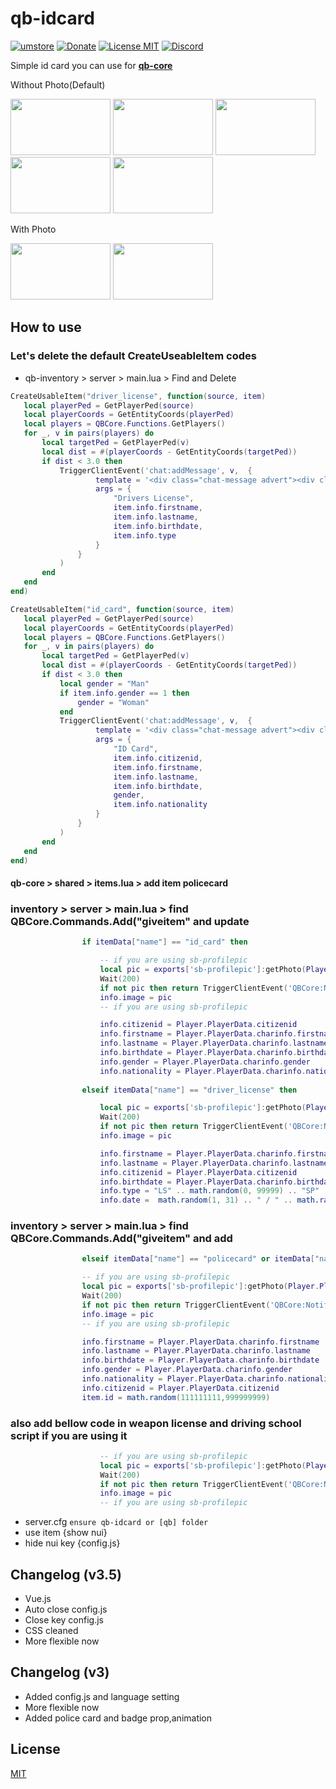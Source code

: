 # qb-idcard
[![umstore](https://cdn.discordapp.com/attachments/715130970294059088/1044857362617470986/Baslksz-3.png)](https://uyuyorumstore.com)
[![Donate](https://cdn.discordapp.com/attachments/715130970294059088/1044848075996405820/coffee.png)](https://www.buymeacoffee.com/umcof)
[![License MIT](https://cdn.discordapp.com/attachments/715130970294059088/1044845854508449822/license.png)](https://choosealicense.com/licenses/mit/)
[![Discord](https://cdn.discordapp.com/attachments/715130970294059088/1044855172494532628/discord.png)](https://discord.gg/cf6wkBFeYV)


Simple id card you can use for **[qb-core](https://github.com/qbcore-framework/qb-core)**

<p>Without Photo(Default)</p>
<p align="left">

  <img width="160" height="90" src="https://i.ibb.co/bvckB2p/Ba-l-ks-z-2.png">
<img width="160" height="90" src="https://i.ibb.co/K0HGGRD/Ba-l-ks-z-3.png">
<img width="160" height="90" src="https://i.ibb.co/M5mJjH3/Ba-l-ks-z-4.png">
<img width="160" height="90" src="https://i.ibb.co/zh1NLjR/Ba-l-ks-z-5.png">
<img width="160" height="90" src="https://i.ibb.co/vzzw9h1/Ba-l-ks-z-6.png">
</p>
<p>With Photo</p>
<p align="left">

  <img width="160" height="90" src="https://media.discordapp.net/attachments/977925336882876437/1062545854076039209/image.png">
<img width="160" height="90" src="https://media.discordapp.net/attachments/977925336882876437/1062546206351429723/image.png">

</p>

## How to use
### Let's delete the default CreateUseableItem codes
+ qb-inventory > server > main.lua > Find and Delete 
 ```lua
CreateUsableItem("driver_license", function(source, item)
	local playerPed = GetPlayerPed(source)
	local playerCoords = GetEntityCoords(playerPed)
	local players = QBCore.Functions.GetPlayers()
	for _, v in pairs(players) do
		local targetPed = GetPlayerPed(v)
		local dist = #(playerCoords - GetEntityCoords(targetPed))
		if dist < 3.0 then
			TriggerClientEvent('chat:addMessage', v,  {
					template = '<div class="chat-message advert"><div class="chat-message-body"><strong>{0}:</strong><br><br> <strong>First Name:</strong> {1} <br><strong>Last Name:</strong> {2} <br><strong>Birth Date:</strong> {3} <br><strong>Licenses:</strong> {4}</div></div>',
					args = {
						"Drivers License",
						item.info.firstname,
						item.info.lastname,
						item.info.birthdate,
						item.info.type
					}
				}
			)
		end
	end
end)

CreateUsableItem("id_card", function(source, item)
	local playerPed = GetPlayerPed(source)
	local playerCoords = GetEntityCoords(playerPed)
	local players = QBCore.Functions.GetPlayers()
	for _, v in pairs(players) do
		local targetPed = GetPlayerPed(v)
		local dist = #(playerCoords - GetEntityCoords(targetPed))
		if dist < 3.0 then
			local gender = "Man"
			if item.info.gender == 1 then
				gender = "Woman"
			end
			TriggerClientEvent('chat:addMessage', v,  {
					template = '<div class="chat-message advert"><div class="chat-message-body"><strong>{0}:</strong><br><br> <strong>Civ ID:</strong> {1} <br><strong>First Name:</strong> {2} <br><strong>Last Name:</strong> {3} <br><strong>Birthdate:</strong> {4} <br><strong>Gender:</strong> {5} <br><strong>Nationality:</strong> {6}</div></div>',
					args = {
						"ID Card",
						item.info.citizenid,
						item.info.firstname,
						item.info.lastname,
						item.info.birthdate,
						gender,
						item.info.nationality
					}
				}
			)
		end
	end
end)

```
#### qb-core > shared > items.lua > add item policecard

### inventory > server > main.lua > find QBCore.Commands.Add("giveitem" and update
```lua
				if itemData["name"] == "id_card" then

					-- if you are using sb-profilepic
					local pic = exports['sb-profilepic']:getPhoto(Player.PlayerData.citizenid)
					Wait(200)
					if not pic then return TriggerClientEvent('QBCore:Notify', source,  "Player Profile Photo not updated", "error") end
					info.image = pic
					-- if you are using sb-profilepic

					info.citizenid = Player.PlayerData.citizenid
					info.firstname = Player.PlayerData.charinfo.firstname
					info.lastname = Player.PlayerData.charinfo.lastname
					info.birthdate = Player.PlayerData.charinfo.birthdate
					info.gender = Player.PlayerData.charinfo.gender
					info.nationality = Player.PlayerData.charinfo.nationality
					 
				elseif itemData["name"] == "driver_license" then

					local pic = exports['sb-profilepic']:getPhoto(Player.PlayerData.citizenid)
					Wait(200)
					if not pic then return TriggerClientEvent('QBCore:Notify', source,  "Player Profile Photo not updated", "error") end
					info.image = pic

					info.firstname = Player.PlayerData.charinfo.firstname
					info.lastname = Player.PlayerData.charinfo.lastname
					info.citizenid = Player.PlayerData.citizenid
					info.birthdate = Player.PlayerData.charinfo.birthdate
					info.type = "LS" .. math.random(0, 99999) .. "SP"
					info.date =  math.random(1, 31) .. " / " .. math.random(8, 12) .. " / " .. "2023"

```

### inventory > server > main.lua > find QBCore.Commands.Add("giveitem" and add
```lua					
				elseif itemData["name"] == "policecard" or itemData["name"] == "emscard" or itemData["name"] == "lawyerpass" or itemData["name"] == "governmentcard" or itemData["name"] == "judgecard" or itemData["name"] == "newsidcard" then

				-- if you are using sb-profilepic
				local pic = exports['sb-profilepic']:getPhoto(Player.PlayerData.citizenid)
				Wait(200)
				if not pic then return TriggerClientEvent('QBCore:Notify', source,  "Player Profile Photo not updated", "error") end
				info.image = pic
				-- if you are using sb-profilepic

				info.firstname = Player.PlayerData.charinfo.firstname
				info.lastname = Player.PlayerData.charinfo.lastname
				info.birthdate = Player.PlayerData.charinfo.birthdate
				info.gender = Player.PlayerData.charinfo.gender
				info.nationality = Player.PlayerData.charinfo.nationality
				info.citizenid = Player.PlayerData.citizenid
				item.id = math.random(111111111,999999999)
```

### also add bellow code in weapon license and driving school script if you are using it

```Lua
					-- if you are using sb-profilepic
					local pic = exports['sb-profilepic']:getPhoto(Player.PlayerData.citizenid)
					Wait(200)
					if not pic then return TriggerClientEvent('QBCore:Notify', source,  "Player Profile Photo not updated", "error") end
					info.image = pic
					-- if you are using sb-profilepic
```

+ server.cfg ```ensure qb-idcard or [qb] folder```
+ use item {show nui}
+ hide nui key {config.js}

## Changelog (v3.5)
+ Vue.js
+ Auto close config.js
+ Close key config.js
+ CSS cleaned
+ More flexible now

## Changelog (v3)
+ Added config.js and language setting
+ More flexible now
+ Added police card and badge prop,animation


## License
[MIT](https://choosealicense.com/licenses/mit/)
